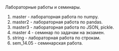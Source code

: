 Лабораторные работы и семинары.

1. master - лабораторная работа по numpy.
2. master2 - лабораторная работа по pandas.
3. master3 - лабораторная работа по JSON, pickle.
4. master 4 - семинар по задачам на экзамен.
5. string - лабораторная работа по строкам.
6. sem_14.05 - семинарская работа.
